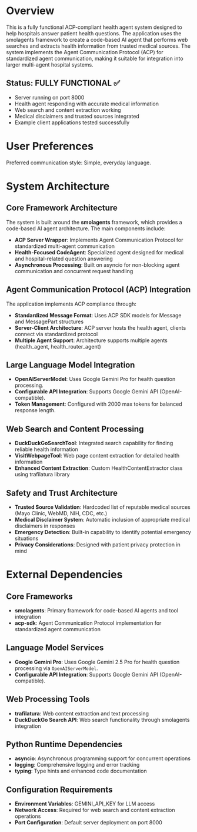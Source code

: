 # Overview

This is a fully functional ACP-compliant health agent system designed to help hospitals answer patient health questions. The application uses the smolagents framework to create a code-based AI agent that performs web searches and extracts health information from trusted medical sources. The system implements the Agent Communication Protocol (ACP) for standardized agent communication, making it suitable for integration into larger multi-agent hospital systems.

## Status: FULLY FUNCTIONAL ✅
- Server running on port 8000
- Health agent responding with accurate medical information
- Web search and content extraction working
- Medical disclaimers and trusted sources integrated
- Example client applications tested successfully

# User Preferences

Preferred communication style: Simple, everyday language.

# System Architecture

## Core Framework Architecture
The system is built around the **smolagents** framework, which provides a code-based AI agent architecture. The main components include:

- **ACP Server Wrapper**: Implements Agent Communication Protocol for standardized multi-agent communication
- **Health-Focused CodeAgent**: Specialized agent designed for medical and hospital-related question answering
- **Asynchronous Processing**: Built on asyncio for non-blocking agent communication and concurrent request handling

## Agent Communication Protocol (ACP) Integration
The application implements ACP compliance through:

- **Standardized Message Format**: Uses ACP SDK models for Message and MessagePart structures
- **Server-Client Architecture**: ACP server hosts the health agent, clients connect via standardized protocol
- **Multiple Agent Support**: Architecture supports multiple agents (health_agent, health_router_agent)

## Large Language Model Integration
- **OpenAIServerModel**: Uses Google Gemini Pro for health question processing.
- **Configurable API Integration**: Supports Google Gemini API (OpenAI-compatible).
- **Token Management**: Configured with 2000 max tokens for balanced response length.

## Web Search and Content Processing
- **DuckDuckGoSearchTool**: Integrated search capability for finding reliable health information
- **VisitWebpageTool**: Web page content extraction for detailed health information
- **Enhanced Content Extraction**: Custom HealthContentExtractor class using trafilatura library

## Safety and Trust Architecture
- **Trusted Source Validation**: Hardcoded list of reputable medical sources (Mayo Clinic, WebMD, NIH, CDC, etc.)
- **Medical Disclaimer System**: Automatic inclusion of appropriate medical disclaimers in responses
- **Emergency Detection**: Built-in capability to identify potential emergency situations
- **Privacy Considerations**: Designed with patient privacy protection in mind

# External Dependencies

## Core Frameworks
- **smolagents**: Primary framework for code-based AI agents and tool integration
- **acp-sdk**: Agent Communication Protocol implementation for standardized agent communication

## Language Model Services
- **Google Gemini Pro**: Uses Google Gemini 2.5 Pro for health question processing via `OpenAIServerModel`.
- **Configurable API Integration**: Supports Google Gemini API (OpenAI-compatible).

## Web Processing Tools
- **trafilatura**: Web content extraction and text processing
- **DuckDuckGo Search API**: Web search functionality through smolagents integration

## Python Runtime Dependencies
- **asyncio**: Asynchronous programming support for concurrent operations
- **logging**: Comprehensive logging and error tracking
- **typing**: Type hints and enhanced code documentation

## Configuration Requirements
- **Environment Variables**: GEMINI_API_KEY for LLM access
- **Network Access**: Required for web search and content extraction operations
- **Port Configuration**: Default server deployment on port 8000